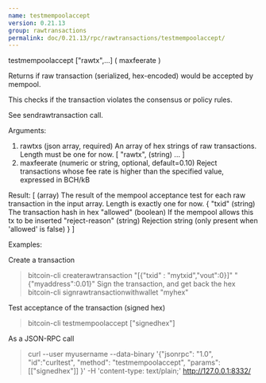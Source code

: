 ```yaml
---
name: testmempoolaccept
version: 0.21.13
group: rawtransactions
permalink: doc/0.21.13/rpc/rawtransactions/testmempoolaccept/
---
```


testmempoolaccept ["rawtx",...] ( maxfeerate )

Returns if raw transaction (serialized, hex-encoded) would be accepted by mempool.

This checks if the transaction violates the consensus or policy rules.

See sendrawtransaction call.

Arguments:
1. rawtxs          (json array, required) An array of hex strings of raw transactions.
                   Length must be one for now.
     [
       "rawtx",    (string)
       ...
     ]
2. maxfeerate      (numeric or string, optional, default=0.10) Reject transactions whose fee rate is higher than the specified value, expressed in BCH/kB
                   

Result:
[                   (array) The result of the mempool acceptance test for each raw transaction in the input array.
                            Length is exactly one for now.
 {
  "txid"          (string) The transaction hash in hex
  "allowed"       (boolean) If the mempool allows this tx to be inserted
  "reject-reason" (string) Rejection string (only present when 'allowed' is false)
 }
]

Examples:

Create a transaction
> bitcoin-cli createrawtransaction "[{\"txid\" : \"mytxid\",\"vout\":0}]" "{\"myaddress\":0.01}"
Sign the transaction, and get back the hex
> bitcoin-cli signrawtransactionwithwallet "myhex"

Test acceptance of the transaction (signed hex)
> bitcoin-cli testmempoolaccept ["signedhex"]

As a JSON-RPC call
> curl --user myusername --data-binary '{"jsonrpc": "1.0", "id":"curltest", "method": "testmempoolaccept", "params": [["signedhex"]] }' -H 'content-type: text/plain;' http://127.0.0.1:8332/



